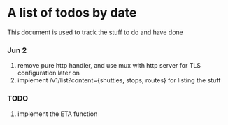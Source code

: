 # A list of todos by date
This document is used to track the stuff to do and have done

### Jun 2
1. remove pure http handler, and use mux with http server for TLS configuration later on
2. implement /v1/list?content={shuttles, stops, routes} for listing the stuff

### TODO
1. implement the ETA function
